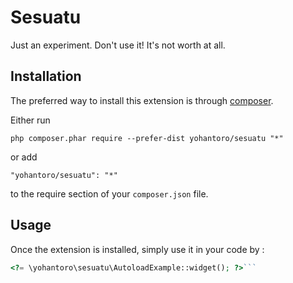 Sesuatu
=======
Just an experiment. Don't use it! It's not worth at all.

Installation
------------

The preferred way to install this extension is through [composer](http://getcomposer.org/download/).

Either run

```
php composer.phar require --prefer-dist yohantoro/sesuatu "*"
```

or add

```
"yohantoro/sesuatu": "*"
```

to the require section of your `composer.json` file.


Usage
-----

Once the extension is installed, simply use it in your code by  :

```php
<?= \yohantoro\sesuatu\AutoloadExample::widget(); ?>```
